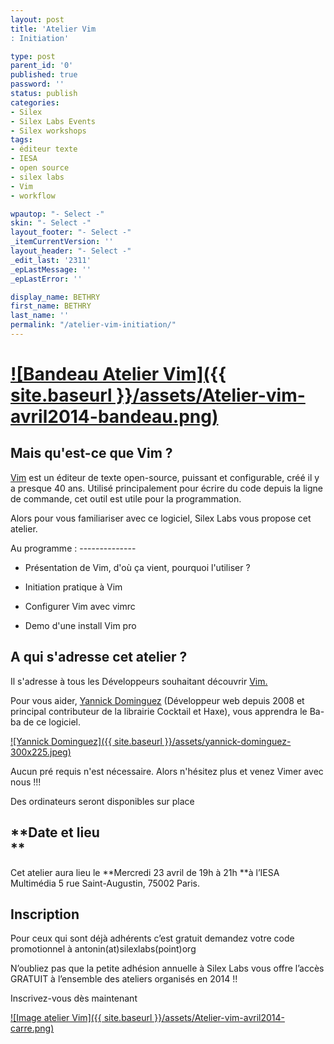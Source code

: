 ```yaml
---
layout: post
title: 'Atelier Vim
: Initiation'

type: post
parent_id: '0'
published: true
password: ''
status: publish
categories:
- Silex
- Silex Labs Events
- Silex workshops
tags:
- éditeur texte
- IESA
- open source
- silex labs
- Vim
- workflow

wpautop: "- Select -"
skin: "- Select -"
layout_footer: "- Select -"
_itemCurrentVersion: ''
layout_header: "- Select -"
_edit_last: '2311'
_epLastMessage: ''
_epLastError: ''

display_name: BETHRY
first_name: BETHRY
last_name: ''
permalink: "/atelier-vim-initiation/"
---
```


[![Bandeau Atelier Vim]({{ site.baseurl }}/assets/Atelier-vim-avril2014-bandeau.png)](https://www.silexlabs.org/wp-content/uploads/2014/04/Atelier-vim-avril2014-bandeau.png)
=============================================================================================================================================================================

Mais qu'est-ce que Vim ?
------------------------

[Vim](http://www.vim.org/ "le site de Vim") est un éditeur de texte open-source, puissant et configurable, créé il y a presque 40 ans. Utilisé principalement pour écrire du code depuis la ligne de commande, cet outil est utile pour la programmation.

Alors pour vous familiariser avec ce logiciel, Silex Labs vous propose cet atelier.

Au programme
: --------------

*   Présentation de Vim, d'où ça vient, pourquoi l'utiliser ?
    
*   Initiation pratique à Vim
    
*   Configurer Vim avec vimrc
    
*   Demo d'une install Vim pro
    

A qui s'adresse cet atelier ?
-----------------------------

Il s'adresse à tous les Développeurs souhaitant découvrir [Vim.](http://www.vim.org/ "le site de Vim")

Pour vous aider, [Yannick Dominguez]( https://github.com/yanhick "github") (Développeur web depuis 2008 et principal contributeur de la librairie Cocktail et Haxe), vous apprendra le Ba-ba de ce logiciel.

[![Yannick Dominguez]({{ site.baseurl }}/assets/yannick-dominguez-300x225.jpeg)](https://www.silexlabs.org/wp-content/uploads/2014/04/yannick-dominguez.jpeg)

Aucun pré requis n'est nécessaire. Alors n'hésitez plus et venez Vimer avec nous !!!

Des ordinateurs seront disponibles sur place

**Date et lieu  
**
-------------------

Cet atelier aura lieu le **Mercredi 23 avril de 19h à 21h **à l’IESA Multimédia 5 rue Saint-Augustin, 75002 Paris.

**Inscription**
---------------

Pour ceux qui sont déjà adhérents c’est gratuit demandez votre code promotionnel à antonin(at)silexlabs(point)org

N’oubliez pas que la petite adhésion annuelle à Silex Labs vous offre l’accès GRATUIT à l’ensemble des ateliers organisés en 2014 !!

Inscrivez-vous dès maintenant



[![Image atelier Vim]({{ site.baseurl }}/assets/Atelier-vim-avril2014-carre.png)](https://www.silexlabs.org/wp-content/uploads/2014/04/Atelier-vim-avril2014-carre.png)